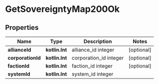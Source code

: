 
# GetSovereigntyMap200Ok

## Properties
Name | Type | Description | Notes
------------ | ------------- | ------------- | -------------
**allianceId** | **kotlin.Int** | alliance_id integer |  [optional]
**corporationId** | **kotlin.Int** | corporation_id integer |  [optional]
**factionId** | **kotlin.Int** | faction_id integer |  [optional]
**systemId** | **kotlin.Int** | system_id integer | 



